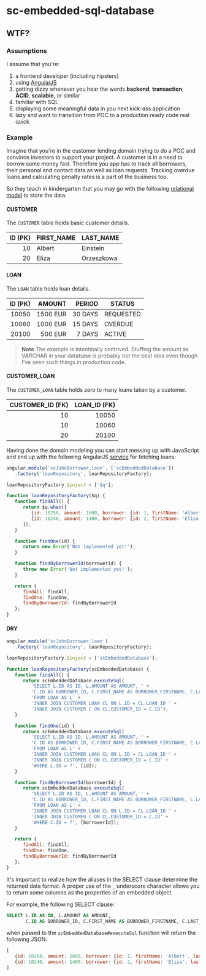 sc-embedded-sql-database
========================

## WTF?

### Assumptions

I assume that you're:

1. a frontend developer (including hipsters)
2. using [AngularJS](https://angularjs.org/)
3. getting dizzy whenever you hear the words **backend**, **transaction**, **ACID**, **scalable**, or similar
4. familiar with SQL
5. displaying some meaningful data in you next kick-ass application
6. lazy and want to transition from POC to a production ready code real quick

### Example

Imagine that you're in the customer lending domain trying to do a POC and convince investors
to support your project. A customer is in a need to borrow some money fast. Therefore you app has
to track all borrowers, their personal and contact data as well as loan requests. Tracking overdue
loans and calculating penalty rates is a part of the business too.

So they teach in kindergarten that you may go with the following [relational model](https://en.wikipedia.org/wiki/Relational_model)
to store the data.

#### CUSTOMER

The `CUSTOMER` table holds basic customer details.

| ID (PK) | FIRST_NAME | LAST_NAME  |
|--------:|------------|------------|
|      10 | Albert     | Einstein   |
|      20 | Eliza      | Orzeszkowa |

#### LOAN

The `LOAN` table holds loan details.

| ID (PK)    | AMOUNT   | PERIOD  | STATUS    |
|-----------:|---------:|--------:|-----------|
| 10050      | 1500 EUR | 30 DAYS | REQUESTED |
| 10060      | 1000 EUR | 15 DAYS | OVERDUE   |
| 20100      |  500 EUR |  7 DAYS | ACTIVE    |

> **Note** The example is intentinally contrived. Stuffing the amount
> as VARCHAR in your database is probably not the best idea even though
> I've seen such things in production code.

#### CUSTOMER_LOAN

The `CUSTOMER_LOAN` table holds zero to many loans taken by a customer.

| CUSTOMER_ID (FK) | LOAN_ID (FK) |
|-----------------:|-------------:|
|               10 |        10050 |
|               10 |        10060 |
|               20 |        20100 |

Having done the domain modeling you can start messing up with JavaScript and end up with the following AngularJS
[service](https://docs.angularjs.org/guide/services) for fetching loans:

```js
angular.module('scJohnBorrower.loan', ['scEmbeddedDatabase'])
   .factory('loanRepository', loanRepositoryFactory);

loanRepositoryFactory.$inject = ['$q'];

function loanRepositoryFactory($q) {
   function findAll() {
      return $q.when([
         {id: 10250, amount: 1600, borrower: {id: 1, firstName: 'Albert', lastName: 'Einstein'}},
         {id: 10240, amount: 1400, borrower: {id: 2, firstName: 'Eliza', lastName: 'Orzeszkowa'}}
      ]);
   }

   function findOne(id) {
      return new Error('Not implemented yet!');
   }

   function findByBorrowerId(borrowerId) {
      throw new Error('Not implemented yet!');
   }

   return {
      findAll: findAll,
      findOne: findOne,
      findByBorrowerId: findByBorrowerId
   };
}
```

#### DRY

```js
angular.module('scJohnBorrower.loan')
   .factory('loanRepository', loanRepositoryFactory);

loanRepositoryFactory.$inject = ['scEmbeddedDatabase'];

function loanRepositoryFactory(scEmbeddedDatabase) {
   function findAll() {
      return scEmbeddedDatabase.executeSql(
         'SELECT L.ID AS ID, L.AMOUNT AS AMOUNT, ' +
         'C.ID AS BORROWER_ID, C.FIRST_NAME AS BORROWER_FIRSTNAME, C.LAST_NAME AS BORROWER_LASTNAME ' +
         'FROM LOAN AS L' +
         'INNER JOIN CUSTOMER_LOAN CL ON L.ID = CL.LOAN_ID ' +
         'INNER JOIN CUSTOMER C ON CL.CUSTOMER_ID = C.ID');
   }

   function findOne(id) {
      return scEmbeddedDatabase.executeSql(
         'SELECT L.ID AS ID, L.AMOUNT AS AMOUNT, ' +
         'C.ID AS BORROWER_ID, C.FIRST_NAME AS BORROWER_FIRSTNAME, C.LAST_NAME AS BORROWER_LASTNAME ' +
         'FROM LOAN AS L' +
         'INNER JOIN CUSTOMER_LOAN CL ON L.ID = CL.LOAN_ID ' +
         'INNER JOIN CUSTOMER C ON CL.CUSTOMER_ID = C.ID' +
         'WHERE L.ID = ?', [id]);
   }

   function findByBorrowerId(borrowerId) {
      return scEmbeddedDatabase.executeSql(
         'SELECT L.ID AS ID, L.AMOUNT AS AMOUNT, ' +
         'C.ID AS BORROWER_ID, C.FIRST_NAME AS BORROWER_FIRSTNAME, C.LAST_NAME AS BORROWER_LASTNAME ' +
         'FROM LOAN AS L' +
         'INNER JOIN CUSTOMER_LOAN CL ON L.ID = CL.LOAN_ID ' +
         'INNER JOIN CUSTOMER C ON CL.CUSTOMER_ID = C.ID' +
         'WHERE C.ID = ?', [borrowerId]);
   }

   return {
      findAll: findAll,
      findOne: findOne,
      findByBorrowerId: findByBorrowerId
   };
}
```

It's important to realize how the aliases in the SELECT clause determine the returned data format.
A proper use of the `_` underscore character allows you to return some columns as the properties of
an embedded object.

For example, the following SELECT clause:

```sql
SELECT L.ID AS ID, L.AMOUNT AS AMOUNT,
       C.ID AS BORROWER_ID, C.FIRST_NAME AS BORROWER_FIRSTNAME, C.LAST_NAME AS BORROWER_LASTNAME
```

when passed to the `scEmbeddedDatabase#executeSql` function will return the following JSON:

```js
[
   {id: 10250, amount: 1600, borrower: {id: 1, firstName: 'Albert', lastName: 'Einstein'}},
   {id: 10240, amount: 1400, borrower: {id: 2, firstName: 'Eliza', lastName: 'Orzeszkowa'}}
]
```
